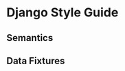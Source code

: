 # Django Style Guide

## Semantics

<!--
- Not necessarily. Just ensure that you are referring to a class/model/object when you use the code name and are not using it as a noun otherwise it doesn't make sense and you will run into inconsistencies when things don't really fit.
- When referring to a class corresponding to a model, always follow the
  reference with 'object(s)' or model to be clear as the class name is neither natural
  language nor does it, necessarily, refer to the actual corresponding noun.
  Similarly, do not use the natural language name to refer to a class e.g.:

  (Good) A form for `ProductVariant` objects.

  (Bad) A form for a `ProductVariant`.

  (Good) A form for a product variant.

  (Bad) A form for product variant objects. -->

## Data Fixtures

<!-- Directory structure -->
